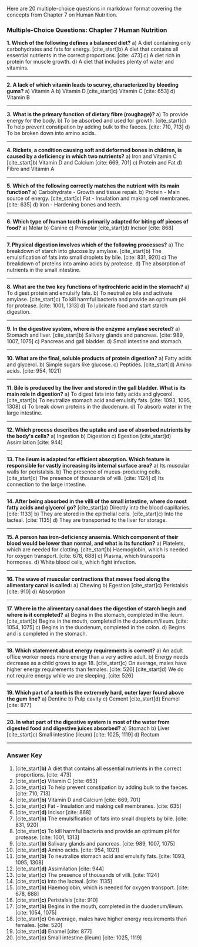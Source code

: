 Here are 20 multiple-choice questions in markdown format covering the concepts from Chapter 7 on Human Nutrition.

### Multiple-Choice Questions: Chapter 7 Human Nutrition

**1. Which of the following defines a balanced diet?**
a) A diet containing only carbohydrates and fats for energy.
[cite_start]b) A diet that contains all essential nutrients in the correct proportions. [cite: 473]
c) A diet rich in protein for muscle growth.
d) A diet that includes plenty of water and vitamins.

***

**2. A lack of which vitamin leads to scurvy, characterized by bleeding gums?**
a) Vitamin A
b) Vitamin D
[cite_start]c) Vitamin C [cite: 653]
d) Vitamin B

***

**3. What is the primary function of dietary fibre (roughage)?**
a) To provide energy for the body.
b) To be absorbed and used for growth.
[cite_start]c) To help prevent constipation by adding bulk to the faeces. [cite: 710, 713]
d) To be broken down into amino acids.

***

**4. Rickets, a condition causing soft and deformed bones in children, is caused by a deficiency in which two nutrients?**
a) Iron and Vitamin C
[cite_start]b) Vitamin D and Calcium [cite: 669, 701]
c) Protein and Fat
d) Fibre and Vitamin A

***

**5. Which of the following correctly matches the nutrient with its main function?**
a) Carbohydrate - Growth and tissue repair.
b) Protein - Main source of energy.
[cite_start]c) Fat - Insulation and making cell membranes. [cite: 635]
d) Iron - Hardening bones and teeth.

***

**6. Which type of human tooth is primarily adapted for biting off pieces of food?**
a) Molar
b) Canine
c) Premolar
[cite_start]d) Incisor [cite: 868]

***

**7. Physical digestion involves which of the following processes?**
a) The breakdown of starch into glucose by amylase.
[cite_start]b) The emulsification of fats into small droplets by bile. [cite: 831, 920]
c) The breakdown of proteins into amino acids by protease.
d) The absorption of nutrients in the small intestine.

***

**8. What are the two key functions of hydrochloric acid in the stomach?**
a) To digest protein and emulsify fats.
b) To neutralize bile and activate amylase.
[cite_start]c) To kill harmful bacteria and provide an optimum pH for protease. [cite: 1001, 1313]
d) To lubricate food and start starch digestion.

***

**9. In the digestive system, where is the enzyme amylase secreted?**
a) Stomach and liver.
[cite_start]b) Salivary glands and pancreas. [cite: 989, 1007, 1075]
c) Pancreas and gall bladder.
d) Small intestine and stomach.

***

**10. What are the final, soluble products of protein digestion?**
a) Fatty acids and glycerol.
b) Simple sugars like glucose.
c) Peptides.
[cite_start]d) Amino acids. [cite: 954, 1021]

***

**11. Bile is produced by the liver and stored in the gall bladder. What is its main role in digestion?**
a) To digest fats into fatty acids and glycerol.
[cite_start]b) To neutralize stomach acid and emulsify fats. [cite: 1093, 1095, 1308]
c) To break down proteins in the duodenum.
d) To absorb water in the large intestine.

***

**12. Which process describes the uptake and use of absorbed nutrients by the body's cells?**
a) Ingestion
b) Digestion
c) Egestion
[cite_start]d) Assimilation [cite: 944]

***

**13. The ileum is adapted for efficient absorption. Which feature is responsible for vastly increasing its internal surface area?**
a) Its muscular walls for peristalsis.
b) The presence of mucus-producing cells.
[cite_start]c) The presence of thousands of villi. [cite: 1124]
d) Its connection to the large intestine.

***

**14. After being absorbed in the villi of the small intestine, where do most fatty acids and glycerol go?**
[cite_start]a) Directly into the blood capillaries. [cite: 1133]
b) They are stored in the epithelial cells.
[cite_start]c) Into the lacteal. [cite: 1135]
d) They are transported to the liver for storage.

***

**15. A person has iron-deficiency anaemia. Which component of their blood would be lower than normal, and what is its function?**
a) Platelets, which are needed for clotting.
[cite_start]b) Haemoglobin, which is needed for oxygen transport. [cite: 678, 688]
c) Plasma, which transports hormones.
d) White blood cells, which fight infection.

***

**16. The wave of muscular contractions that moves food along the alimentary canal is called:**
a) Chewing
b) Egestion
[cite_start]c) Peristalsis [cite: 910]
d) Absorption

***

**17. Where in the alimentary canal does the digestion of starch begin and where is it completed?**
a) Begins in the stomach, completed in the ileum.
[cite_start]b) Begins in the mouth, completed in the duodenum/ileum. [cite: 1054, 1075]
c) Begins in the duodenum, completed in the colon.
d) Begins and is completed in the stomach.

***

**18. Which statement about energy requirements is correct?**
a) An adult office worker needs more energy than a very active adult.
b) Energy needs decrease as a child grows to age 18.
[cite_start]c) On average, males have higher energy requirements than females. [cite: 520]
[cite_start]d) We do not require energy while we are sleeping. [cite: 526]

***

**19. Which part of a tooth is the extremely hard, outer layer found above the gum line?**
a) Dentine
b) Pulp cavity
c) Cement
[cite_start]d) Enamel [cite: 877]

***

**20. In what part of the digestive system is most of the water from digested food and digestive juices absorbed?**
a) Stomach
b) Liver
[cite_start]c) Small intestine (ileum) [cite: 1025, 1119]
d) Rectum

***

### Answer Key
1.  [cite_start]**b)** A diet that contains all essential nutrients in the correct proportions. [cite: 473]
2.  [cite_start]**c)** Vitamin C [cite: 653]
3.  [cite_start]**c)** To help prevent constipation by adding bulk to the faeces. [cite: 710, 713]
4.  [cite_start]**b)** Vitamin D and Calcium [cite: 669, 701]
5.  [cite_start]**c)** Fat - Insulation and making cell membranes. [cite: 635]
6.  [cite_start]**d)** Incisor [cite: 868]
7.  [cite_start]**b)** The emulsification of fats into small droplets by bile. [cite: 831, 920]
8.  [cite_start]**c)** To kill harmful bacteria and provide an optimum pH for protease. [cite: 1001, 1313]
9.  [cite_start]**b)** Salivary glands and pancreas. [cite: 989, 1007, 1075]
10. [cite_start]**d)** Amino acids. [cite: 954, 1021]
11. [cite_start]**b)** To neutralize stomach acid and emulsify fats. [cite: 1093, 1095, 1308]
12. [cite_start]**d)** Assimilation [cite: 944]
13. [cite_start]**c)** The presence of thousands of villi. [cite: 1124]
14. [cite_start]**c)** Into the lacteal. [cite: 1135]
15. [cite_start]**b)** Haemoglobin, which is needed for oxygen transport. [cite: 678, 688]
16. [cite_start]**c)** Peristalsis [cite: 910]
17. [cite_start]**b)** Begins in the mouth, completed in the duodenum/ileum. [cite: 1054, 1075]
18. [cite_start]**c)** On average, males have higher energy requirements than females. [cite: 520]
19. [cite_start]**d)** Enamel [cite: 877]
20. [cite_start]**c)** Small intestine (ileum) [cite: 1025, 1119]